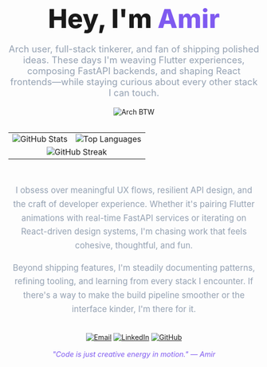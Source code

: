 <div align="center" style="font-family:'Inter', sans-serif;">
  <h1 style="font-size:3.25rem; font-weight:800; margin-bottom:0.25rem;">Hey, I'm <span style="color:#7f5af0;">Amir</span></h1>
  <p style="font-size:1.15rem; color:#94a1b2; max-width:640px;">
    Arch user, full-stack tinkerer, and fan of shipping polished ideas. These days I'm weaving Flutter experiences,
    composing FastAPI backends, and shaping React frontends—while staying curious about every other stack I can touch.
  </p>
  <img src="https://img.shields.io/badge/arch%20btw-0f172a?style=for-the-badge&logo=archlinux&logoColor=7dd3fc" alt="Arch BTW" />
</div>

<br />

<div align="center">
  <table>
    <tr>
      <td>
        <img src="https://github-readme-stats.vercel.app/api?username=amir&show_icons=true&hide_border=true&bg_color=0d1117&title_color=7f5af0&text_color=ccd6f6&icon_color=7f5af0" alt="GitHub Stats" />
      </td>
      <td>
        <img src="https://github-readme-stats.vercel.app/api/top-langs/?username=amir&layout=compact&hide_border=true&bg_color=0d1117&title_color=7f5af0&text_color=ccd6f6" alt="Top Languages" />
      </td>
    </tr>
    <tr>
      <td colspan="2" align="center">
        <img src="https://streak-stats.demolab.com?user=amir&theme=dark&hide_border=true&background=0D1117&ring=7f5af0&fire=7f5af0&currStreakLabel=ffffff" alt="GitHub Streak" />
      </td>
    </tr>
  </table>
</div>

<br />

<div align="center" style="max-width:780px; font-size:1.05rem; color:#94a1b2; line-height:1.65;">
  <p>
    I obsess over meaningful UX flows, resilient API design, and the craft of developer experience. Whether it's pairing Flutter animations
    with real-time FastAPI services or iterating on React-driven design systems, I'm chasing work that feels cohesive, thoughtful, and fun.
  </p>
  <p>
    Beyond shipping features, I'm steadily documenting patterns, refining tooling, and learning from every stack I encounter. If there's a way
    to make the build pipeline smoother or the interface kinder, I'm there for it.
  </p>
</div>

<br />

<div align="center">
  <a href="mailto:hello@amir.dev"><img src="https://img.shields.io/badge/Email-ff6b6b?style=for-the-badge&logo=gmail&logoColor=white" alt="Email" /></a>
  <a href="https://linkedin.com/in/amir"><img src="https://img.shields.io/badge/LinkedIn-0A66C2?style=for-the-badge&logo=linkedin&logoColor=white" alt="LinkedIn" /></a>
  <a href="https://github.com/amir"><img src="https://img.shields.io/badge/GitHub-161B22?style=for-the-badge&logo=github&logoColor=white" alt="GitHub" /></a>
</div>

<br />

<div align="center" style="font-size:0.9rem; color:#7f5af0;">
  <em>"Code is just creative energy in motion." — Amir</em>
</div>
